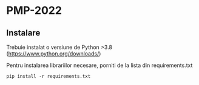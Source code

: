 # PMP-2022
## Instalare
Trebuie instalat o versiune de Python >3.8 (https://www.python.org/downloads/)

Pentru instalarea librariilor necesare, porniti de la lista din requirements.txt
```
pip install -r requirements.txt
```

